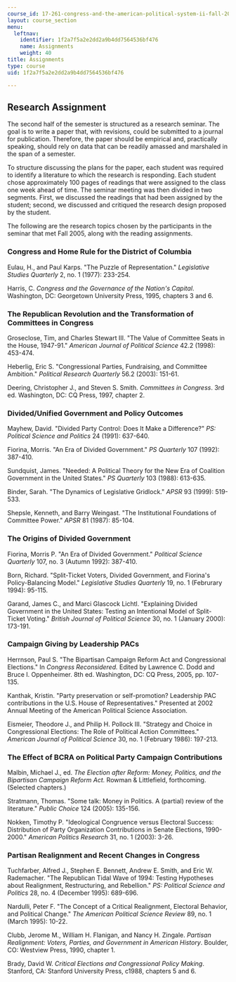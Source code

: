 ```yaml
---
course_id: 17-261-congress-and-the-american-political-system-ii-fall-2005
layout: course_section
menu:
  leftnav:
    identifier: 1f2a7f5a2e2dd2a9b4dd7564536bf476
    name: Assignments
    weight: 40
title: Assignments
type: course
uid: 1f2a7f5a2e2dd2a9b4dd7564536bf476

---
```


Research Assignment
-------------------

The second half of the semester is structured as a research seminar. The goal is to write a paper that, with revisions, could be submitted to a journal for publication. Therefore, the paper should be empirical and, practically speaking, should rely on data that can be readily amassed and marshaled in the span of a semester.

To structure discussing the plans for the paper, each student was required to identify a literature to which the research is responding. Each student chose approximately 100 pages of readings that were assigned to the class one week ahead of time. The seminar meeting was then divided in two segments. First, we discussed the readings that had been assigned by the student; second, we discussed and critiqued the research design proposed by the student.

The following are the research topics chosen by the participants in the seminar that met Fall 2005, along with the reading assignments.

### Congress and Home Rule for the District of Columbia

Eulau, H., and Paul Karps. "The Puzzle of Representation." _Legislative Studies Quarterly_ 2, no. 1 (1977): 233-254.

Harris, C. _Congress and the Governance of the Nation's Capital_. Washington, DC: Georgetown University Press, 1995, chapters 3 and 6.

### The Republican Revolution and the Transformation of Committees in Congress

Groseclose, Tim, and Charles Stewart III. "The Value of Committee Seats in the House, 1947-91." _American Journal of Political Science_ 42.2 (1998): 453-474.

Heberlig, Eric S. "Congressional Parties, Fundraising, and Committee Ambition." _Political Research Quarterly_ 56.2 (2003): 151-61.

Deering, Christopher J., and Steven S. Smith. _Committees in Congress_. 3rd ed. Washington, DC: CQ Press, 1997, chapter 2.

### Divided/Unified Government and Policy Outcomes

Mayhew, David. "Divided Party Control: Does It Make a Difference?" _PS: Political Science and Politics_ 24 (1991): 637-640.

Fiorina, Morris. "An Era of Divided Government." _PS Quarterly_ 107 (1992): 387-410.

Sundquist, James. "Needed: A Political Theory for the New Era of Coalition Government in the United States." _PS Quarterly_ 103 (1988): 613-635.

Binder, Sarah. "The Dynamics of Legislative Gridlock." _APSR_ 93 (1999): 519-533.

Shepsle, Kenneth, and Barry Weingast. "The Institutional Foundations of Committee Power." _APSR_ 81 (1987): 85-104.

### The Origins of Divided Government

Fiorina, Morris P. "An Era of Divided Government." _Political Science Quarterly_ 107, no. 3 (Autumn 1992): 387-410.

Born, Richard. "Split-Ticket Voters, Divided Government, and Fiorina's Policy-Balancing Model." _Legislative Studies Quarterly_ 19, no. 1 (Februrary 1994): 95-115.

Garand, James C., and Marci Glascock Lichtl. "Explaining Divided Government in the United States: Testing an Intentional Model of Split-Ticket Voting." _British Journal of Political Science_ 30, no. 1 (January 2000): 173-191.

### Campaign Giving by Leadership PACs

Herrnson, Paul S. "The Bipartisan Campaign Reform Act and Congressional Elections." In _Congress Reconsidered._ Edited by Lawrence C. Dodd and Bruce I. Oppenheimer. 8th ed. Washington, DC: CQ Press, 2005, pp. 107-135.

Kanthak, Kristin. "Party preservation or self-promotion? Leadership PAC contributions in the U.S. House of Representatives." Presented at 2002 Annual Meeting of the American Political Science Association.

Eismeier, Theodore J., and Philip H. Pollock III. "Strategy and Choice in Congressional Elections: The Role of Political Action Committees." _American Journal of Political Science_ 30, no. 1 (February 1986): 197-213.

### The Effect of BCRA on Political Party Campaign Contributions

Malbin, Michael J., ed. _The Election after Reform: Money, Politics, and the Bipartisan Campaign Reform Act._ Rowman & Littlefield, forthcoming. (Selected chapters.)

Stratmann, Thomas. "Some talk: Money in Politics. A (partial) review of the literature." _Public Choice_ 124 (2005): 135-156.

Nokken, Timothy P. "Ideological Congruence versus Electoral Success: Distribution of Party Organization Contributions in Senate Elections, 1990-2000." _American Politics Research_ 31, no. 1 (2003): 3-26.

### Partisan Realignment and Recent Changes in Congress

Tuchfarber, Alfred J., Stephen E. Bennett, Andrew E. Smith, and Eric W. Rademacher. "The Republican Tidal Wave of 1994: Testing Hypotheses about Realignment, Restructuring, and Rebellion." _PS: Political Science and Politics_ 28, no. 4 (December 1995): 689-696.

Nardulli, Peter F. "The Concept of a Critical Realignment, Electoral Behavior, and Political Change." _The American Political Science Review_ 89, no. 1 (March 1995): 10-22.

Clubb, Jerome M., William H. Flanigan, and Nancy H. Zingale. _Partisan Realignment: Voters, Parties, and Government in American History_. Boulder, CO: Westview Press, 1990, chapter 1.

Brady, David W. _Critical Elections and Congressional Policy Making_. Stanford, CA: Stanford University Press, c1988, chapters 5 and 6.